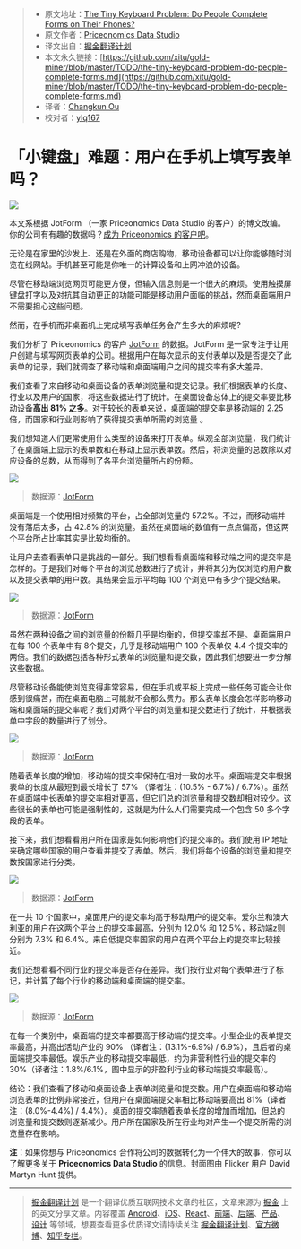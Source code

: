 
> * 原文地址：[The Tiny Keyboard Problem: Do People Complete Forms on Their Phones?](https://priceonomics.com/the-tiny-keyboard-problem-do-people-complete-forms/?utm_source=SitePoint&utm_medium=email&utm_campaign=Versioning)
> * 原文作者：[Priceonomics Data Studio](https://priceonomics.com/the-priceonomics-data-studio/)
> * 译文出自：[掘金翻译计划](https://github.com/xitu/gold-miner)
> * 本文永久链接：[https://github.com/xitu/gold-miner/blob/master/TODO/the-tiny-keyboard-problem-do-people-complete-forms.md](https://github.com/xitu/gold-miner/blob/master/TODO/the-tiny-keyboard-problem-do-people-complete-forms.md)
> * 译者：[Changkun Ou](https://github.com/changkun)
> * 校对者：[ylq167](https://github.com/ylq167)

# 「小键盘」难题：用户在手机上填写表单吗？

![](https://pix-media.priceonomics-media.com/blog/1305/6102197029_07974bc025_b.jpg)

本文系根据 JotForm （一家 Priceonomics Data Studio 的客户）的博文改编。你的公司有有趣的数据吗？[成为 Priceonomics 的客户吧](https://priceonomics.com/the-priceonomics-data-studio/)。

无论是在家里的沙发上、还是在外面的商店购物，移动设备都可以让你能够随时浏览在线网站。手机甚至可能是你唯一的计算设备和上网冲浪的设备。

尽管在移动端浏览网页可能更方便，但输入信息则是一个很大的麻烦。使用触摸屏键盘打字以及对抗其自动更正的功能可能是移动用户面临的挑战，然而桌面端用户不需要担心这些问题。

然而，在手机而非桌面机上完成填写表单任务会产生多大的麻烦呢?

我们分析了 Priceonomics 的客户 [JotForm](https://www.jotform.com/blog/309-What-Factors-Contribute-to-Form-Submission-Rates) 的数据。JotForm 是一家专注于让用户创建与填写网页表单的公司。根据用户在每次显示的支付表单以及是否提交了此表单的记录，我们就调查了移动端和桌面端用户之间的提交率有多大差异。

我们查看了来自移动和桌面设备的表单浏览量和提交记录。我们根据表单的长度、行业以及用户的国家，将这些数据进行了统计。在桌面设备总体上的提交率要比移动设备**高出 81% 之多**。对于较长的表单来说，桌面端的提交率是移动端的 2.25 倍，而国家和行业则影响了获得提交表单所需的浏览量 。

我们想知道人们更常使用什么类型的设备来打开表单。纵观全部浏览量，我们统计了在桌面端上显示的表单数和在移动上显示表单数。然后，将浏览量的总数除以对应设备的总数，从而得到了各平台浏览量所占的份额。

![](https://pix-media.priceonomics-media.com/blog/1305/image1.png)

> 数据源：[JotForm](https://www.jotform.com/blog/309-What-Factors-Contribute-to-Form-Submission-Rates)

桌面端是一个使用相对频繁的平台，占全部浏览量的 57.2%。不过，而移动端并没有落后太多，占 42.8% 的浏览量。虽然在桌面端的数值有一点点偏高，但这两个平台所占比率其实是比较均衡的。

让用户去查看表单只是挑战的一部分。我们想看看桌面端和移动端之间的提交率是怎样的。于是我们对每个平台的浏览总数进行了统计，并将其分为仅浏览的用户数以及提交表单的用户数。其结果会显示平均每 100 个浏览中有多少个提交结果。

![](https://pix-media.priceonomics-media.com/blog/1305/image2.png)

> 数据源：[JotForm](https://www.jotform.com/blog/309-What-Factors-Contribute-to-Form-Submission-Rates)

虽然在两种设备之间的浏览量的份额几乎是均衡的，但提交率却不是。桌面端用户在每 100 个表单中有 8个提交，几乎是移动端用户 100 个表单仅 4.4 个提交率的两倍。我们的数据包括各种形式表单的浏览量和提交数，因此我们想要进一步分解这些数据。

尽管移动设备能使浏览变得非常容易，但在手机或平板上完成一些任务可能会让你感到很痛苦，而在桌面电脑上可能就不会那么费力。那么表单长度会怎样影响移动端和桌面端的提交率呢？我们对两个平台的浏览量和提交数进行了统计，并根据表单中字段的数量进行了划分。

![](https://pix-media.priceonomics-media.com/blog/1305/image5.png)

> 数据源：[JotForm](https://www.jotform.com/blog/309-What-Factors-Contribute-to-Form-Submission-Rates)

随着表单长度的增加，移动端的提交率保持在相对一致的水平。桌面端提交率根据表单的长度从最短到最长增长了 57% （译者注：(10.5% - 6.7%) / 6.7%）。虽然在桌面端中长表单的提交率相对更高，但它们总的浏览量和提交数却相对较少。这些很长的表单也可能是强制性的，这就是为什么人们需要完成一个包含 50 多个字段的表单。

接下来，我们想看看用户所在国家是如何影响他们的提交率的。我们使用 IP 地址来确定哪些国家的用户查看并提交了表单。然后，我们将每个设备的浏览量和提交数按国家进行分类。

![](https://pix-media.priceonomics-media.com/blog/1305/image3.png)

> 数据源：[JotForm](https://www.jotform.com/blog/309-What-Factors-Contribute-to-Form-Submission-Rates)

在一共 10 个国家中，桌面用户的提交率均高于移动用户的提交率。爱尔兰和澳大利亚的用户在这两个平台上的提交率最高，分别为 12.0% 和 12.5%，移动端z则分别为 7.3% 和 6.4%。来自低提交率国家的用户在两个平台上的提交率比较接近。

我们还想看看不同行业的提交率是否存在差异。我们按行业对每个表单进行了标记，并计算了每个行业的移动端和桌面端的提交率。

![](https://pix-media.priceonomics-media.com/blog/1305/image4.png)

> 数据源：[JotForm](https://www.jotform.com/blog/309-What-Factors-Contribute-to-Form-Submission-Rates)

在每一个类别中，桌面端的提交率都要高于移动端的提交率。小型企业的表单提交率最高，并高出活动产业的 90% （译者注：(13.1%-6.9%) / 6.9%），且后者的桌面端提交率最低。娱乐产业的移动提交率最低，约为非营利性行业的提交率的 30%（译者注：1.8%/6.1%，图中显示的非盈利行业的移动端提交率最高）。

结论：我们查看了移动和桌面设备上表单浏览量和提交数。用户在桌面端和移动端浏览表单的比例非常接近，但用户在桌面端提交率相比移动端要高出 81%（译者注：(8.0%-4.4%) / 4.4%）。桌面的提交率随着表单长度的增加而增加，但总的浏览量和提交数则逐渐减少。用户所在国家及所在行业均对产生一个提交所需的浏览量存在影响。

**注**：如果你想与 Priceonomics 合作将公司的数据转化为一个伟大的故事，你可以了解更多关于 **Priceonomics Data Studio** 的信息。封面图由 Flicker 用户 David Martyn Hunt 提供。

---

> [掘金翻译计划](https://github.com/xitu/gold-miner) 是一个翻译优质互联网技术文章的社区，文章来源为 [掘金](https://juejin.im) 上的英文分享文章。内容覆盖 [Android](https://github.com/xitu/gold-miner#android)、[iOS](https://github.com/xitu/gold-miner#ios)、[React](https://github.com/xitu/gold-miner#react)、[前端](https://github.com/xitu/gold-miner#前端)、[后端](https://github.com/xitu/gold-miner#后端)、[产品](https://github.com/xitu/gold-miner#产品)、[设计](https://github.com/xitu/gold-miner#设计) 等领域，想要查看更多优质译文请持续关注 [掘金翻译计划](https://github.com/xitu/gold-miner)、[官方微博](http://weibo.com/juejinfanyi)、[知乎专栏](https://zhuanlan.zhihu.com/juejinfanyi)。
